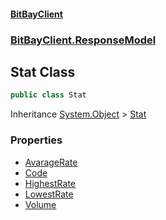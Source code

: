 #### [BitBayClient](./index.md 'index')
### [BitBayClient.ResponseModel](./BitBayClient-ResponseModel.md 'BitBayClient.ResponseModel')
## Stat Class
```csharp
public class Stat
```
Inheritance [System.Object](https://docs.microsoft.com/en-us/dotnet/api/System.Object 'System.Object') &gt; [Stat](./BitBayClient-ResponseModel-Stat.md 'BitBayClient.ResponseModel.Stat')  
### Properties
- [AvarageRate](./BitBayClient-ResponseModel-Stat-AvarageRate.md 'BitBayClient.ResponseModel.Stat.AvarageRate')
- [Code](./BitBayClient-ResponseModel-Stat-Code.md 'BitBayClient.ResponseModel.Stat.Code')
- [HighestRate](./BitBayClient-ResponseModel-Stat-HighestRate.md 'BitBayClient.ResponseModel.Stat.HighestRate')
- [LowestRate](./BitBayClient-ResponseModel-Stat-LowestRate.md 'BitBayClient.ResponseModel.Stat.LowestRate')
- [Volume](./BitBayClient-ResponseModel-Stat-Volume.md 'BitBayClient.ResponseModel.Stat.Volume')
